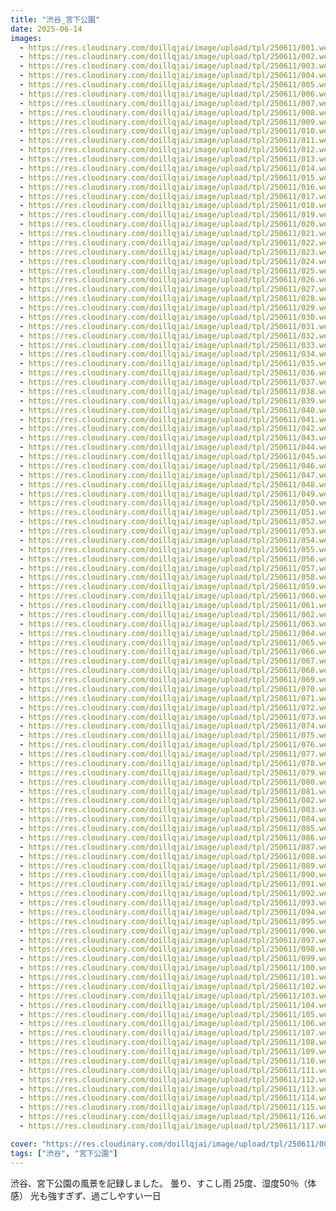 ```yaml
---
title: "渋谷_宮下公園"
date: 2025-06-14
images:
  - https://res.cloudinary.com/doillqjai/image/upload/tpl/250611/001.webp
  - https://res.cloudinary.com/doillqjai/image/upload/tpl/250611/002.webp
  - https://res.cloudinary.com/doillqjai/image/upload/tpl/250611/003.webp
  - https://res.cloudinary.com/doillqjai/image/upload/tpl/250611/004.webp
  - https://res.cloudinary.com/doillqjai/image/upload/tpl/250611/005.webp
  - https://res.cloudinary.com/doillqjai/image/upload/tpl/250611/006.webp
  - https://res.cloudinary.com/doillqjai/image/upload/tpl/250611/007.webp
  - https://res.cloudinary.com/doillqjai/image/upload/tpl/250611/008.webp
  - https://res.cloudinary.com/doillqjai/image/upload/tpl/250611/009.webp
  - https://res.cloudinary.com/doillqjai/image/upload/tpl/250611/010.webp
  - https://res.cloudinary.com/doillqjai/image/upload/tpl/250611/011.webp
  - https://res.cloudinary.com/doillqjai/image/upload/tpl/250611/012.webp
  - https://res.cloudinary.com/doillqjai/image/upload/tpl/250611/013.webp
  - https://res.cloudinary.com/doillqjai/image/upload/tpl/250611/014.webp
  - https://res.cloudinary.com/doillqjai/image/upload/tpl/250611/015.webp
  - https://res.cloudinary.com/doillqjai/image/upload/tpl/250611/016.webp
  - https://res.cloudinary.com/doillqjai/image/upload/tpl/250611/017.webp
  - https://res.cloudinary.com/doillqjai/image/upload/tpl/250611/018.webp
  - https://res.cloudinary.com/doillqjai/image/upload/tpl/250611/019.webp
  - https://res.cloudinary.com/doillqjai/image/upload/tpl/250611/020.webp
  - https://res.cloudinary.com/doillqjai/image/upload/tpl/250611/021.webp
  - https://res.cloudinary.com/doillqjai/image/upload/tpl/250611/022.webp
  - https://res.cloudinary.com/doillqjai/image/upload/tpl/250611/023.webp
  - https://res.cloudinary.com/doillqjai/image/upload/tpl/250611/024.webp
  - https://res.cloudinary.com/doillqjai/image/upload/tpl/250611/025.webp
  - https://res.cloudinary.com/doillqjai/image/upload/tpl/250611/026.webp
  - https://res.cloudinary.com/doillqjai/image/upload/tpl/250611/027.webp
  - https://res.cloudinary.com/doillqjai/image/upload/tpl/250611/028.webp
  - https://res.cloudinary.com/doillqjai/image/upload/tpl/250611/029.webp
  - https://res.cloudinary.com/doillqjai/image/upload/tpl/250611/030.webp
  - https://res.cloudinary.com/doillqjai/image/upload/tpl/250611/031.webp
  - https://res.cloudinary.com/doillqjai/image/upload/tpl/250611/032.webp
  - https://res.cloudinary.com/doillqjai/image/upload/tpl/250611/033.webp
  - https://res.cloudinary.com/doillqjai/image/upload/tpl/250611/034.webp
  - https://res.cloudinary.com/doillqjai/image/upload/tpl/250611/035.webp
  - https://res.cloudinary.com/doillqjai/image/upload/tpl/250611/036.webp
  - https://res.cloudinary.com/doillqjai/image/upload/tpl/250611/037.webp
  - https://res.cloudinary.com/doillqjai/image/upload/tpl/250611/038.webp
  - https://res.cloudinary.com/doillqjai/image/upload/tpl/250611/039.webp
  - https://res.cloudinary.com/doillqjai/image/upload/tpl/250611/040.webp
  - https://res.cloudinary.com/doillqjai/image/upload/tpl/250611/041.webp
  - https://res.cloudinary.com/doillqjai/image/upload/tpl/250611/042.webp
  - https://res.cloudinary.com/doillqjai/image/upload/tpl/250611/043.webp
  - https://res.cloudinary.com/doillqjai/image/upload/tpl/250611/044.webp
  - https://res.cloudinary.com/doillqjai/image/upload/tpl/250611/045.webp
  - https://res.cloudinary.com/doillqjai/image/upload/tpl/250611/046.webp
  - https://res.cloudinary.com/doillqjai/image/upload/tpl/250611/047.webp
  - https://res.cloudinary.com/doillqjai/image/upload/tpl/250611/048.webp
  - https://res.cloudinary.com/doillqjai/image/upload/tpl/250611/049.webp
  - https://res.cloudinary.com/doillqjai/image/upload/tpl/250611/050.webp
  - https://res.cloudinary.com/doillqjai/image/upload/tpl/250611/051.webp
  - https://res.cloudinary.com/doillqjai/image/upload/tpl/250611/052.webp
  - https://res.cloudinary.com/doillqjai/image/upload/tpl/250611/053.webp
  - https://res.cloudinary.com/doillqjai/image/upload/tpl/250611/054.webp
  - https://res.cloudinary.com/doillqjai/image/upload/tpl/250611/055.webp
  - https://res.cloudinary.com/doillqjai/image/upload/tpl/250611/056.webp
  - https://res.cloudinary.com/doillqjai/image/upload/tpl/250611/057.webp
  - https://res.cloudinary.com/doillqjai/image/upload/tpl/250611/058.webp
  - https://res.cloudinary.com/doillqjai/image/upload/tpl/250611/059.webp
  - https://res.cloudinary.com/doillqjai/image/upload/tpl/250611/060.webp
  - https://res.cloudinary.com/doillqjai/image/upload/tpl/250611/061.webp
  - https://res.cloudinary.com/doillqjai/image/upload/tpl/250611/062.webp
  - https://res.cloudinary.com/doillqjai/image/upload/tpl/250611/063.webp
  - https://res.cloudinary.com/doillqjai/image/upload/tpl/250611/064.webp
  - https://res.cloudinary.com/doillqjai/image/upload/tpl/250611/065.webp
  - https://res.cloudinary.com/doillqjai/image/upload/tpl/250611/066.webp
  - https://res.cloudinary.com/doillqjai/image/upload/tpl/250611/067.webp
  - https://res.cloudinary.com/doillqjai/image/upload/tpl/250611/068.webp
  - https://res.cloudinary.com/doillqjai/image/upload/tpl/250611/069.webp
  - https://res.cloudinary.com/doillqjai/image/upload/tpl/250611/070.webp
  - https://res.cloudinary.com/doillqjai/image/upload/tpl/250611/071.webp
  - https://res.cloudinary.com/doillqjai/image/upload/tpl/250611/072.webp
  - https://res.cloudinary.com/doillqjai/image/upload/tpl/250611/073.webp
  - https://res.cloudinary.com/doillqjai/image/upload/tpl/250611/074.webp
  - https://res.cloudinary.com/doillqjai/image/upload/tpl/250611/075.webp
  - https://res.cloudinary.com/doillqjai/image/upload/tpl/250611/076.webp
  - https://res.cloudinary.com/doillqjai/image/upload/tpl/250611/077.webp
  - https://res.cloudinary.com/doillqjai/image/upload/tpl/250611/078.webp
  - https://res.cloudinary.com/doillqjai/image/upload/tpl/250611/079.webp
  - https://res.cloudinary.com/doillqjai/image/upload/tpl/250611/080.webp
  - https://res.cloudinary.com/doillqjai/image/upload/tpl/250611/081.webp
  - https://res.cloudinary.com/doillqjai/image/upload/tpl/250611/082.webp
  - https://res.cloudinary.com/doillqjai/image/upload/tpl/250611/083.webp
  - https://res.cloudinary.com/doillqjai/image/upload/tpl/250611/084.webp
  - https://res.cloudinary.com/doillqjai/image/upload/tpl/250611/085.webp
  - https://res.cloudinary.com/doillqjai/image/upload/tpl/250611/086.webp
  - https://res.cloudinary.com/doillqjai/image/upload/tpl/250611/087.webp
  - https://res.cloudinary.com/doillqjai/image/upload/tpl/250611/088.webp
  - https://res.cloudinary.com/doillqjai/image/upload/tpl/250611/089.webp
  - https://res.cloudinary.com/doillqjai/image/upload/tpl/250611/090.webp
  - https://res.cloudinary.com/doillqjai/image/upload/tpl/250611/091.webp
  - https://res.cloudinary.com/doillqjai/image/upload/tpl/250611/092.webp
  - https://res.cloudinary.com/doillqjai/image/upload/tpl/250611/093.webp
  - https://res.cloudinary.com/doillqjai/image/upload/tpl/250611/094.webp
  - https://res.cloudinary.com/doillqjai/image/upload/tpl/250611/095.webp
  - https://res.cloudinary.com/doillqjai/image/upload/tpl/250611/096.webp
  - https://res.cloudinary.com/doillqjai/image/upload/tpl/250611/097.webp
  - https://res.cloudinary.com/doillqjai/image/upload/tpl/250611/098.webp
  - https://res.cloudinary.com/doillqjai/image/upload/tpl/250611/099.webp
  - https://res.cloudinary.com/doillqjai/image/upload/tpl/250611/100.webp
  - https://res.cloudinary.com/doillqjai/image/upload/tpl/250611/101.webp
  - https://res.cloudinary.com/doillqjai/image/upload/tpl/250611/102.webp
  - https://res.cloudinary.com/doillqjai/image/upload/tpl/250611/103.webp
  - https://res.cloudinary.com/doillqjai/image/upload/tpl/250611/104.webp
  - https://res.cloudinary.com/doillqjai/image/upload/tpl/250611/105.webp
  - https://res.cloudinary.com/doillqjai/image/upload/tpl/250611/106.webp
  - https://res.cloudinary.com/doillqjai/image/upload/tpl/250611/107.webp
  - https://res.cloudinary.com/doillqjai/image/upload/tpl/250611/108.webp
  - https://res.cloudinary.com/doillqjai/image/upload/tpl/250611/109.webp
  - https://res.cloudinary.com/doillqjai/image/upload/tpl/250611/110.webp
  - https://res.cloudinary.com/doillqjai/image/upload/tpl/250611/111.webp
  - https://res.cloudinary.com/doillqjai/image/upload/tpl/250611/112.webp
  - https://res.cloudinary.com/doillqjai/image/upload/tpl/250611/113.webp
  - https://res.cloudinary.com/doillqjai/image/upload/tpl/250611/114.webp
  - https://res.cloudinary.com/doillqjai/image/upload/tpl/250611/115.webp
  - https://res.cloudinary.com/doillqjai/image/upload/tpl/250611/116.webp
  - https://res.cloudinary.com/doillqjai/image/upload/tpl/250611/117.webp

cover: "https://res.cloudinary.com/doillqjai/image/upload/tpl/250611/001.webp"
tags: ["渋谷", "宮下公園"]
---
```

渋谷、宮下公園の風景を記録しました。
曇り、すこし雨
25度、湿度50％（体感）
光も強すぎず、過ごしやすい一日


